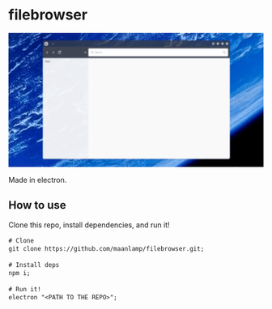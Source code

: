 # filebrowser

![An animation of the filebrowser being used](./demo.gif)

Made in electron.

## How to use
Clone this repo, install dependencies, and run it!
```shell
# Clone
git clone https://github.com/maanlamp/filebrowser.git;

# Install deps
npm i;

# Run it!
electron "<PATH TO THE REPO>";
```